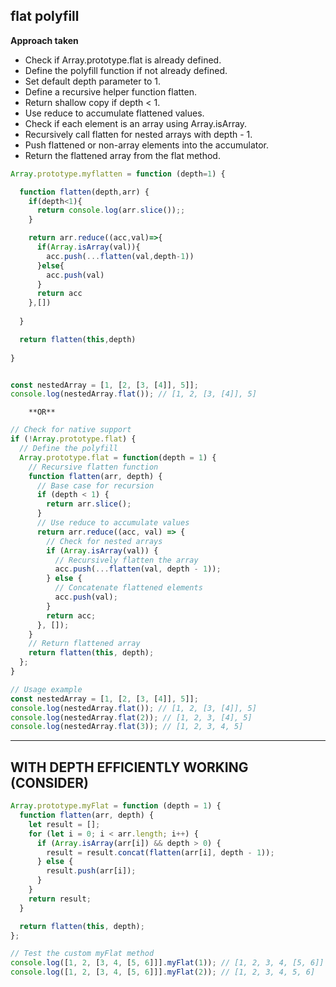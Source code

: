 ## flat polyfill

**Approach taken**

- Check if Array.prototype.flat is already defined.
- Define the polyfill function if not already defined.
- Set default depth parameter to 1.
- Define a recursive helper function flatten.
- Return shallow copy if depth < 1.
- Use reduce to accumulate flattened values.
- Check if each element is an array using Array.isArray.
- Recursively call flatten for nested arrays with depth - 1.
- Push flattened or non-array elements into the accumulator.
- Return the flattened array from the flat method.

```js
Array.prototype.myflatten = function (depth=1) {

  function flatten(depth,arr) {
    if(depth<1){
      return console.log(arr.slice());;
    }

    return arr.reduce((acc,val)=>{
      if(Array.isArray(val)){
        acc.push(...flatten(val,depth-1))
      }else{
        acc.push(val)
      }
      return acc
    },[])
    
  }

  return flatten(this,depth)
  
}


const nestedArray = [1, [2, [3, [4]], 5]];
console.log(nestedArray.flat()); // [1, 2, [3, [4]], 5]
```


        **OR**



```js
// Check for native support
if (!Array.prototype.flat) {
  // Define the polyfill
  Array.prototype.flat = function(depth = 1) {
    // Recursive flatten function
    function flatten(arr, depth) {
      // Base case for recursion
      if (depth < 1) {
        return arr.slice();
      }
      // Use reduce to accumulate values
      return arr.reduce((acc, val) => {
        // Check for nested arrays
        if (Array.isArray(val)) {
          // Recursively flatten the array
          acc.push(...flatten(val, depth - 1));
        } else {
          // Concatenate flattened elements
          acc.push(val);
        }
        return acc;
      }, []);
    }
    // Return flattened array
    return flatten(this, depth);
  };
}

// Usage example
const nestedArray = [1, [2, [3, [4]], 5]];
console.log(nestedArray.flat()); // [1, 2, [3, [4]], 5]
console.log(nestedArray.flat(2)); // [1, 2, 3, [4], 5]
console.log(nestedArray.flat(3)); // [1, 2, 3, 4, 5]
```

______________________________________________________________

## WITH DEPTH EFFICIENTLY WORKING (CONSIDER)

```js
Array.prototype.myFlat = function (depth = 1) {
  function flatten(arr, depth) {
    let result = [];
    for (let i = 0; i < arr.length; i++) {
      if (Array.isArray(arr[i]) && depth > 0) {
        result = result.concat(flatten(arr[i], depth - 1));
      } else {
        result.push(arr[i]);
      }
    }
    return result;
  }

  return flatten(this, depth);
};

// Test the custom myFlat method
console.log([1, 2, [3, 4, [5, 6]]].myFlat(1)); // [1, 2, 3, 4, [5, 6]]
console.log([1, 2, [3, 4, [5, 6]]].myFlat(2)); // [1, 2, 3, 4, 5, 6]
```
